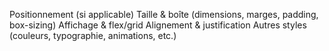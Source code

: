 Positionnement (si applicable)
Taille & boîte (dimensions, marges, padding, box-sizing)
Affichage & flex/grid
Alignement & justification
Autres styles (couleurs, typographie, animations, etc.)